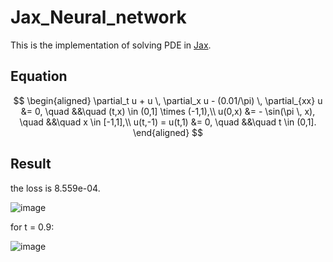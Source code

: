 # Jax_Neural_network

This is the implementation of solving PDE in [Jax](https://github.com/jax-ml/jax).

## Equation
$$
\begin{aligned}
    \partial_t u + u \, \partial_x u - (0.01/\pi) \, \partial_{xx} u &= 0, \quad &&\quad (t,x) \in (0,1] \times (-1,1),\\
   u(0,x) &= - \sin(\pi \, x),                 \quad &&\quad x \in [-1,1],\\
   u(t,-1) = u(t,1) &= 0,                      \quad &&\quad t \in (0,1].
\end{aligned}
$$


## Result

the loss is 8.559e-04.


![image](https://github.com/user-attachments/assets/349c47c8-d1f4-499e-a884-8e662099959d)

for t = 0.9:

![image](https://github.com/user-attachments/assets/5d313c60-edef-4fa2-98d3-64674e400266)



